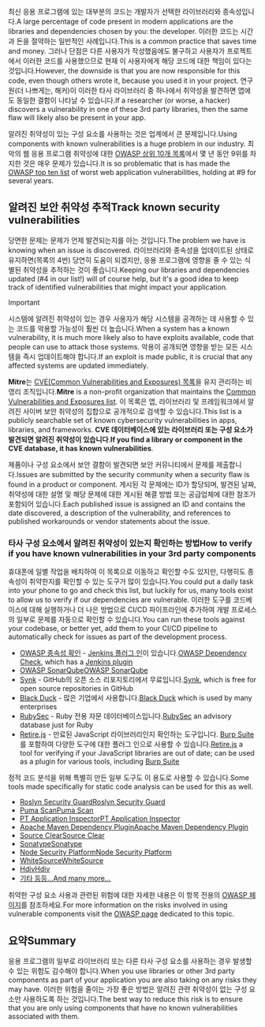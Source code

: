 <span data-ttu-id="5d319-101">최신 응용 프로그램에 있는 대부분의 코드는 개발자가 선택한 라이브러리와 종속성입니다.</span><span class="sxs-lookup"><span data-stu-id="5d319-101">A large percentage of code present in modern applications are the libraries and dependencies chosen by you: the developer.</span></span> <span data-ttu-id="5d319-102">이러한 코드는 시간과 돈을 절약하는 일반적인 사례입니다.</span><span class="sxs-lookup"><span data-stu-id="5d319-102">This is a common practice that saves time and money.</span></span> <span data-ttu-id="5d319-103">그러나 단점은 다른 사용자가 작성했음에도 불구하고 사용자가 프로젝트에서 이러한 코드를 사용했으므로 현재 이 사용자에게 해당 코드에 대한 책임이 있다는 것입니다.</span><span class="sxs-lookup"><span data-stu-id="5d319-103">However, the downside is that you are now responsible for this code, even though others wrote it, because you used it in your project.</span></span> <span data-ttu-id="5d319-104">연구원(더 나쁘게는, 해커)이 이러한 타사 라이브러리 중 하나에서 취약성을 발견하면 앱에도 동일한 결함이 나타날 수 있습니다.</span><span class="sxs-lookup"><span data-stu-id="5d319-104">If a researcher (or worse, a hacker) discovers a vulnerability in one of these 3rd party libraries, then the same flaw will likely also be present in your app.</span></span>

<span data-ttu-id="5d319-105">알려진 취약성이 있는 구성 요소를 사용하는 것은 업계에서 큰 문제입니다.</span><span class="sxs-lookup"><span data-stu-id="5d319-105">Using components with known vulnerabilities is a huge problem in our industry.</span></span> <span data-ttu-id="5d319-106">최악의 웹 응용 프로그램 취약성에 대한 [OWASP 상위 10개 목록](https://www.owasp.org/index.php/Category:OWASP_Top_Ten_Project)에서 몇 년 동안 9위를 차지한 것은 매우 문제가 있습니다.</span><span class="sxs-lookup"><span data-stu-id="5d319-106">It is so problematic that is has made the [OWASP top ten list](https://www.owasp.org/index.php/Category:OWASP_Top_Ten_Project) of worst web application vulnerabilities, holding at #9 for several years.</span></span>

## <a name="track-known-security-vulnerabilities"></a><span data-ttu-id="5d319-107">알려진 보안 취약성 추적</span><span class="sxs-lookup"><span data-stu-id="5d319-107">Track known security vulnerabilities</span></span>

<span data-ttu-id="5d319-108">당면한 문제는 문제가 언제 발견되는지를 아는 것입니다.</span><span class="sxs-lookup"><span data-stu-id="5d319-108">The problem we have is knowing when an issue is discovered.</span></span> <span data-ttu-id="5d319-109">라이브러리와 종속성을 업데이트된 상태로 유지하면(목록의 4번) 당연히 도움이 되겠지만, 응용 프로그램에 영향을 줄 수 있는 식별된 취약성을 추적하는 것이 좋습니다.</span><span class="sxs-lookup"><span data-stu-id="5d319-109">Keeping our libraries and dependencies updated (#4 in our list!) will of course help, but it's a good idea to keep track of identified vulnerabilities that might impact your application.</span></span>

> [!IMPORTANT]
> <span data-ttu-id="5d319-110">시스템에 알려진 취약성이 있는 경우 사용자가 해당 시스템을 공격하는 데 사용할 수 있는 코드를 악용할 가능성이 훨씬 더 높습니다.</span><span class="sxs-lookup"><span data-stu-id="5d319-110">When a system has a known vulnerability, it is much more likely also to have exploits available, code that people can use to attack those systems.</span></span> <span data-ttu-id="5d319-111">악용이 공개되면 영향을 받는 모든 시스템을 즉시 업데이트해야 합니다.</span><span class="sxs-lookup"><span data-stu-id="5d319-111">If an exploit is made public, it is crucial that any affected systems are updated immediately.</span></span>

<span data-ttu-id="5d319-112">**Mitre**는 [CVE(Common Vulnerabilities and Exposures) 목록](https://cve.mitre.org)을 유지 관리하는 비영리 조직입니다.</span><span class="sxs-lookup"><span data-stu-id="5d319-112">**Mitre** is a non-profit organization that maintains the [Common Vulnerabilities and Exposures list](https://cve.mitre.org).</span></span> <span data-ttu-id="5d319-113">이 목록은 앱, 라이브러리 및 프레임워크에서 알려진 사이버 보안 취약성의 집합으로 공개적으로 검색할 수 있습니다.</span><span class="sxs-lookup"><span data-stu-id="5d319-113">This list is a publicly searchable set of known cybersecurity vulnerabilities in apps, libraries, and frameworks.</span></span> <span data-ttu-id="5d319-114">**CVE 데이터베이스에 있는 라이브러리 또는 구성 요소가 발견되면 알려진 취약성이 있습니다**.</span><span class="sxs-lookup"><span data-stu-id="5d319-114">**If you find a library or component in the CVE database, it has known vulnerabilities**.</span></span>

<span data-ttu-id="5d319-115">제품이나 구성 요소에서 보안 결함이 발견되면 보안 커뮤니티에서 문제를 제출합니다.</span><span class="sxs-lookup"><span data-stu-id="5d319-115">Issues are submitted by the security community when a security flaw is found in a product or component.</span></span> <span data-ttu-id="5d319-116">게시된 각 문제에는 ID가 할당되며, 발견된 날짜, 취약성에 대한 설명 및 해당 문제에 대한 게시된 해결 방법 또는 공급업체에 대한 참조가 포함되어 있습니다.</span><span class="sxs-lookup"><span data-stu-id="5d319-116">Each published issue is assigned an ID and contains the date discovered, a description of the vulnerability, and references to published workarounds or vendor statements about the issue.</span></span>

### <a name="how-to-verify-if-you-have-known-vulnerabilities-in-your-3rd-party-components"></a><span data-ttu-id="5d319-117">타사 구성 요소에서 알려진 취약성이 있는지 확인하는 방법</span><span class="sxs-lookup"><span data-stu-id="5d319-117">How to verify if you have known vulnerabilities in your 3rd party components</span></span>

<span data-ttu-id="5d319-118">휴대폰에 일별 작업을 배치하여 이 목록으로 이동하고 확인할 수도 있지만, 다행히도 종속성이 취약한지를 확인할 수 있는 도구가 많이 있습니다.</span><span class="sxs-lookup"><span data-stu-id="5d319-118">You could put a daily task into your phone to go and check this list, but luckily for us, many tools exist to allow us to verify if our dependencies are vulnerable.</span></span> <span data-ttu-id="5d319-119">이러한 도구를 코드베이스에 대해 실행하거나 더 나은 방법으로 CI/CD 파이프라인에 추가하여 개발 프로세스의 일부로 문제를 자동으로 확인할 수 있습니다.</span><span class="sxs-lookup"><span data-stu-id="5d319-119">You can run these tools against your codebase, or better yet, add them to your CI/CD pipeline to automatically check for issues as part of the development process.</span></span>

- <span data-ttu-id="5d319-120">[OWASP 종속성 확인](https://www.owasp.org/index.php/OWASP_Dependency_Check) - [Jenkins 플러그 인](https://wiki.jenkins.io/display/JENKINS/OWASP+Dependency-Check+Plugin)이 있습니다.</span><span class="sxs-lookup"><span data-stu-id="5d319-120">[OWASP Dependency Check](https://www.owasp.org/index.php/OWASP_Dependency_Check), which has a [Jenkins plugin](https://wiki.jenkins.io/display/JENKINS/OWASP+Dependency-Check+Plugin)</span></span>
- [<span data-ttu-id="5d319-121">OWASP SonarQube</span><span class="sxs-lookup"><span data-stu-id="5d319-121">OWASP SonarQube</span></span>](https://www.owasp.org/index.php/OWASP_SonarQube_Project)
- <span data-ttu-id="5d319-122">[Synk](https://snyk.io) - GitHub의 오픈 소스 리포지토리에서 무료입니다.</span><span class="sxs-lookup"><span data-stu-id="5d319-122">[Synk](https://snyk.io), which is free for open source repositories in GitHub</span></span>
- <span data-ttu-id="5d319-123">[Black Duck](https://www.blackducksoftware.com) - 많은 기업에서 사용합니다.</span><span class="sxs-lookup"><span data-stu-id="5d319-123">[Black Duck](https://www.blackducksoftware.com) which is used by many enterprises</span></span>
- <span data-ttu-id="5d319-124">[RubySec](https://rubysec.com) - Ruby 전용 자문 데이터베이스입니다.</span><span class="sxs-lookup"><span data-stu-id="5d319-124">[RubySec](https://rubysec.com) an advisory database just for Ruby</span></span>
- <span data-ttu-id="5d319-125">[Retire.js](https://github.com/retirejs/retire.js/) - 만료된 JavaScript 라이브러리인지 확인하는 도구입니다. [Burp Suite](https://www.portswigger.net)를 포함하여 다양한 도구에 대한 플러그 인으로 사용할 수 있습니다.</span><span class="sxs-lookup"><span data-stu-id="5d319-125">[Retire.js](https://github.com/retirejs/retire.js/) a tool for verifying if your JavaScript libraries are out of date; can be used as a plugin for various tools, including [Burp Suite](https://www.portswigger.net)</span></span>

<span data-ttu-id="5d319-126">정적 코드 분석을 위해 특별히 만든 일부 도구도 이 용도로 사용할 수 있습니다.</span><span class="sxs-lookup"><span data-stu-id="5d319-126">Some tools made specifically for static code analysis can be used for this as well.</span></span>

- [<span data-ttu-id="5d319-127">Roslyn Security Guard</span><span class="sxs-lookup"><span data-stu-id="5d319-127">Roslyn Security Guard</span></span>](https://dotnet-security-guard.github.io)
- [<span data-ttu-id="5d319-128">Puma Scan</span><span class="sxs-lookup"><span data-stu-id="5d319-128">Puma Scan</span></span>](https://pumascan.com)
- [<span data-ttu-id="5d319-129">PT Application Inspector</span><span class="sxs-lookup"><span data-stu-id="5d319-129">PT Application Inspector</span></span>](https://www.ptsecurity.com/ww-en/products/ai/)
- [<span data-ttu-id="5d319-130">Apache Maven Dependency Plugin</span><span class="sxs-lookup"><span data-stu-id="5d319-130">Apache Maven Dependency Plugin</span></span>](http://maven.apache.org/plugins/maven-dependency-plugin/)
- [<span data-ttu-id="5d319-131">Source Clear</span><span class="sxs-lookup"><span data-stu-id="5d319-131">Source Clear</span></span>](https://www.sourceclear.com)
- [<span data-ttu-id="5d319-132">Sonatype</span><span class="sxs-lookup"><span data-stu-id="5d319-132">Sonatype</span></span>](https://ossindex.sonatype.org)
- [<span data-ttu-id="5d319-133">Node Security Platform</span><span class="sxs-lookup"><span data-stu-id="5d319-133">Node Security Platform</span></span>](https://nodesecurity.io)
- [<span data-ttu-id="5d319-134">WhiteSource</span><span class="sxs-lookup"><span data-stu-id="5d319-134">WhiteSource</span></span>](https://www.whitesourcesoftware.com/what-is-whitesource/)
- [<span data-ttu-id="5d319-135">Hdiv</span><span class="sxs-lookup"><span data-stu-id="5d319-135">Hdiv</span></span>](https://hdivsecurity.com)
- [<span data-ttu-id="5d319-136">기타 등등...</span><span class="sxs-lookup"><span data-stu-id="5d319-136">And many more...</span></span>](https://www.owasp.org/index.php/Source_Code_Analysis_Tools)

<span data-ttu-id="5d319-137">취약한 구성 요소 사용과 관련된 위험에 대한 자세한 내용은 이 항목 전용의 [OWASP 페이지](https://www.owasp.org/index.php/Top_10-2017_A9-Using_Components_with_Known_Vulnerabilities)를 참조하세요.</span><span class="sxs-lookup"><span data-stu-id="5d319-137">For more information on the risks involved in using vulnerable components visit the [OWASP page](https://www.owasp.org/index.php/Top_10-2017_A9-Using_Components_with_Known_Vulnerabilities) dedicated to this topic.</span></span>

## <a name="summary"></a><span data-ttu-id="5d319-138">요약</span><span class="sxs-lookup"><span data-stu-id="5d319-138">Summary</span></span>

<span data-ttu-id="5d319-139">응용 프로그램의 일부로 라이브러리 또는 다른 타사 구성 요소를 사용하는 경우 발생할 수 있는 위험도 감수해야 합니다.</span><span class="sxs-lookup"><span data-stu-id="5d319-139">When you use libraries or other 3rd party components as part of your application you are also taking on any risks they may have.</span></span> <span data-ttu-id="5d319-140">이러한 위험을 줄이는 가장 좋은 방법은 알려진 관련 취약성이 없는 구성 요소만 사용하도록 하는 것입니다.</span><span class="sxs-lookup"><span data-stu-id="5d319-140">The best way to reduce this risk is to ensure that you are only using components that have no known vulnerabilities associated with them.</span></span>
